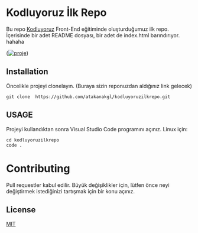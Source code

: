 # Kodluyoruz İlk Repo

Bu repo [Kodluyoruz](kodluyoruz.org) Front-End eğitiminde oluşturduğumuz ilk repo. İçerisinde bir adet README dosyası, bir adet de index.html barındırıyor. hahaha

(<a href="https://ibb.co/1GpRWyW"><img src="https://i.ibb.co/1GpRWyW/proje.jpg" alt="proje" border="0"></a>)

## Installation

Öncelikle projeyi clonelayın. (Buraya sizin reponuzdan aldığınız link gelecek)

```
git clone  https://github.com/atakanakgl/kodluyoruzilkrepo.git

```

## USAGE

Projeyi kullandıktan sonra Visual Studio Code programını açınız.
Linux için:

```
cd kodluyoruzilkrepo
code .
```

# Contributing

Pull requestler kabul edilir. Büyük değişiklikler için, lütfen önce neyi değiştirmek istediğinizi tartışmak için bir konu açınız.

## License

[MIT](https://choosealicense.com/licenses/mit/)

